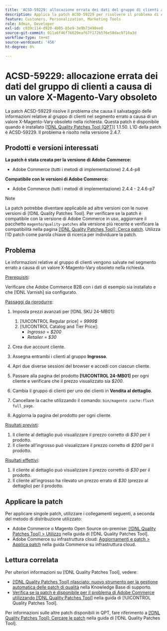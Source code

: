 ```yaml
---
title: 'ACSD-59229: allocazione errata dei dati del gruppo di clienti a causa di un valore X-Magento-Vary obsoleto'
description: Applica la patch ACSD-59229 per risolvere il problema di Adobe Commerce per cui le informazioni relative al gruppo di clienti vengono salvate nel segmento errato a causa di un valore X-Magento-Vary obsoleto nella richiesta.
feature: Customers, Personalization, Marketing Tools
role: Admin, Developer
exl-id: c039c114-d920-4b05-b5e9-3e9b73490ee0
source-git-commit: 011a6f46f76029eaf67f172b576e58dac9710a3d
workflow-type: tm+mt
source-wordcount: '456'
ht-degree: 0%

---
```


# ACSD-59229: allocazione errata dei dati del gruppo di clienti a causa di un valore X-Magento-Vary obsoleto

La patch ACSD-59229 risolve il problema che causa il salvataggio delle informazioni relative al gruppo di clienti nel segmento errato a causa di un valore X-Magento-Vary obsoleto nella richiesta. Questa patch è disponibile quando è installato [[!DNL Quality Patches Tool (QPT)]](https://experienceleague.adobe.com/it/docs/commerce-operations/tools/quality-patches-tool/quality-patches-tool-to-self-serve-quality-patches) 1.1.50. L’ID della patch è ACSD-59229. Il problema è risolto nella versione 2.4.7.

## Prodotti e versioni interessati

**La patch è stata creata per la versione di Adobe Commerce:**

* Adobe Commerce (tutti i metodi di implementazione) 2.4.4-p8

**Compatibile con le versioni di Adobe Commerce:**

* Adobe Commerce (tutti i metodi di implementazione) 2.4.4 - 2.4.6-p7

>[!NOTE]
>
>La patch potrebbe diventare applicabile ad altre versioni con le nuove versioni di [!DNL Quality Patches Tool]. Per verificare se la patch è compatibile con la versione di Adobe Commerce in uso, aggiornare il pacchetto `magento/quality-patches` alla versione più recente e verificare la compatibilità nella pagina [[!DNL Quality Patches Tool]: Cerca patch](https://experienceleague.adobe.com/tools/commerce-quality-patches/index.html?lang=it). Utilizza l’ID patch come parola chiave di ricerca per individuare la patch.

## Problema

Le informazioni relative al gruppo di clienti vengono salvate nel segmento errato a causa di un valore X-Magento-Vary obsoleto nella richiesta.

<u>Prerequisiti</u>:

Verificare che Adobe Commerce B2B con i dati di esempio sia installato e che [!DNL Varnish] sia configurato.

<u>Passaggi da riprodurre</u>:

1. Imposta prezzi avanzati per [!DNL SKU 24-MB01]:
   1. [!UICONTROL Regular price] = *9999$*
   1. [!UICONTROL Catalog and Tier Price]:
      * *Ingrosso* = *$200*
      * *Retailer* = *$30*

1. Crea due account cliente.
1. Assegna entrambi i clienti al gruppo **Ingrosso**.
1. Apri due diverse sessioni del browser e accedi con ciascun cliente.
1. Passare alla pagina del prodotto **[!UICONTROL 24-MB01]** per ogni cliente e verificare che il prezzo visualizzato sia *$200*.
1. Cambia il gruppo di clienti per uno dei clienti in **Vendita al dettaglio**.
1. Cancellare la cache utilizzando il comando: `bin/magento cache:flush full_page`.
1. Aggiorna la pagina del prodotto per ogni cliente.

<u>Risultati previsti</u>:

1. Il cliente al dettaglio può visualizzare il prezzo corretto di *$30* per il prodotto.
1. Il cliente all&#39;ingrosso può visualizzare il prezzo corretto di *$200* per il prodotto.

<u>Risultati effettivi</u>:

1. Il cliente al dettaglio può visualizzare il prezzo corretto di *$30* per il prodotto.
1. Il cliente all&#39;ingrosso ha rilevato un prezzo errato di *$30* (prezzo al dettaglio) per il prodotto.

## Applicare la patch

Per applicare singole patch, utilizzare i collegamenti seguenti, a seconda del metodo di distribuzione utilizzato:

* Adobe Commerce o Magento Open Source on-premise: [[!DNL Quality Patches Tool] > Utilizzo](/help/tools/quality-patches-tool/usage.md) nella guida di [!DNL Quality Patches Tool].
* Adobe Commerce su infrastruttura cloud: [Aggiornamenti e patch > Applica patch](https://experienceleague.adobe.com/docs/commerce-cloud-service/user-guide/develop/upgrade/apply-patches.html?lang=it) nella guida Commerce su infrastruttura cloud.

## Lettura correlata

Per ulteriori informazioni su [!DNL Quality Patches Tool], vedere:

* [[!DNL Quality Patches Tool] rilasciato: nuovo strumento per la gestione automatica delle patch di qualità](https://experienceleague.adobe.com/it/docs/commerce-operations/tools/quality-patches-tool/quality-patches-tool-to-self-serve-quality-patches) nella Knowledge Base di supporto.
* [Verifica se la patch è disponibile per il problema di Adobe Commerce utilizzando  [!DNL Quality Patches Tool]](/help/tools/quality-patches-tool/patches-available-in-qpt/check-patch-for-magento-issue-with-magento-quality-patches.md) nella guida di [!UICONTROL Quality Patches Tool].


Per informazioni sulle altre patch disponibili in QPT, fare riferimento a [[!DNL Quality Patches Tool]: Cercare le patch](https://experienceleague.adobe.com/tools/commerce-quality-patches/index.html?lang=it) nella guida di [!DNL Quality Patches Tool].
